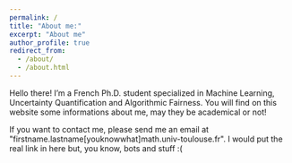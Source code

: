 ```yaml
---
permalink: /
title: "About me:"
excerpt: "About me"
author_profile: true
redirect_from: 
  - /about/
  - /about.html
---
```


Hello there! I’m a French Ph.D. student specialized in Machine Learning, Uncertainty Quantification and Algorithmic Fairness. You will find on this website some informations about me, may they be academical or not!

If you want to contact me, please send me an email at "firstname.lastname\[youknowwhat\]math.univ-toulouse.fr". I would put the real link in here but, you know, bots and stuff :(